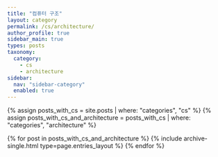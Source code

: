 ```yaml
---
title: "컴퓨터 구조"
layout: category
permalink: /cs/architecture/
author_profile: true
sidebar_main: true
types: posts
taxonomy:
  category:
    - cs
    - architecture
sidebar:
  nav: "sidebar-category"
  enabled: true
---
```


{% assign posts_with_cs = site.posts | where: "categories", "cs" %}
{% assign posts_with_cs_and_architecture = posts_with_cs | where: "categories", "architecture" %}

{% for post in posts_with_cs_and_architecture %}
  {% include archive-single.html type=page.entries_layout %}
{% endfor %}
